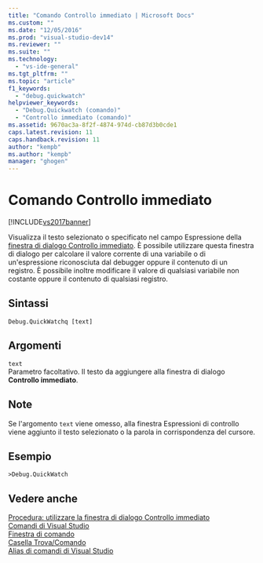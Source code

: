 ```yaml
---
title: "Comando Controllo immediato | Microsoft Docs"
ms.custom: ""
ms.date: "12/05/2016"
ms.prod: "visual-studio-dev14"
ms.reviewer: ""
ms.suite: ""
ms.technology: 
  - "vs-ide-general"
ms.tgt_pltfrm: ""
ms.topic: "article"
f1_keywords: 
  - "debug.quickwatch"
helpviewer_keywords: 
  - "Debug.Quickwatch (comando)"
  - "Controllo immediato (comando)"
ms.assetid: 9670ac3a-8f2f-4874-974d-cb87d3b0cde1
caps.latest.revision: 11
caps.handback.revision: 11
author: "kempb"
ms.author: "kempb"
manager: "ghogen"
---
```

# Comando Controllo immediato
[!INCLUDE[vs2017banner](../../code-quality/includes/vs2017banner.md)]

Visualizza il testo selezionato o specificato nel campo Espressione della [finestra di dialogo Controllo immediato](../Topic/How%20to:%20Use%20the%20QuickWatch%20Dialog%20Box.md).  È possibile utilizzare questa finestra di dialogo per calcolare il valore corrente di una variabile o di un'espressione riconosciuta dal debugger oppure il contenuto di un registro.  È possibile inoltre modificare il valore di qualsiasi variabile non costante oppure il contenuto di qualsiasi registro.  
  
## Sintassi  
  
```  
Debug.QuickWatchq [text]  
```  
  
## Argomenti  
 `text`  
 Parametro facoltativo.  Il testo da aggiungere alla finestra di dialogo **Controllo immediato**.  
  
## Note  
 Se l'argomento `text` viene omesso, alla finestra Espressioni di controllo viene aggiunto il testo selezionato o la parola in corrispondenza del cursore.  
  
## Esempio  
  
```  
>Debug.QuickWatch  
```  
  
## Vedere anche  
 [Procedura: utilizzare la finestra di dialogo Controllo immediato](../Topic/How%20to:%20Use%20the%20QuickWatch%20Dialog%20Box.md)   
 [Comandi di Visual Studio](../../ide/reference/visual-studio-commands.md)   
 [Finestra di comando](../../ide/reference/command-window.md)   
 [Casella Trova\/Comando](../../ide/find-command-box.md)   
 [Alias di comandi di Visual Studio](../../ide/reference/visual-studio-command-aliases.md)